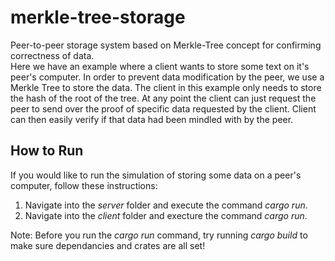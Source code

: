 # merkle-tree-storage
Peer-to-peer storage system based on Merkle-Tree concept for confirming correctness of data. <br>
Here we have an example where a client wants to store some text on it's peer's computer. In order to prevent data modification by the peer, we use a Merkle Tree to store the data. The client in this example only needs to store the hash of the root of the tree.
At any point the client can just request the peer to send over the proof of specific data requested by the client. Client can then easily verify if that data had been mindled with by the peer.


## How to Run
If you would like to run the simulation of storing some data on a peer's computer, follow these instructions:
1. Navigate into the *server* folder and execute the command *cargo run*.
2. Navigate into the *client* folder and execture the command *cargo run*.

Note: Before you run the *cargo run* command, try running *cargo build* to make sure dependancies and crates are all set!
